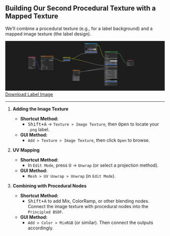 ## Building Our Second Procedural Texture with a Mapped Texture

We’ll combine a procedural texture (e.g., for a label background) and a mapped image texture (the label design).

![Label Texture Nodes](img/LabelTextureNodes.png "Label Texture Nodes")
[Download Label Image](img/Label.png)

---

1. **Adding the Image Texture**  
   - **Shortcut Method:**  
     - <kbd>Shift+A</kbd> → `Texture > Image Texture`, then <kbd>Open</kbd> to locate your `.png` label.  
   - **GUI Method:**  
     - `Add > Texture > Image Texture`, then click `Open` to browse.

2. **UV Mapping**  
   - **Shortcut Method:**  
     - In `Edit Mode`, press <kbd>U</kbd> → `Unwrap` (or select a projection method).  
   - **GUI Method:**  
     - `Mesh > UV Unwrap > Unwrap` (in `Edit Mode`).

3. **Combining with Procedural Nodes**  
   - **Shortcut Method:**  
     - <kbd>Shift+A</kbd> to add Mix, ColorRamp, or other blending nodes. Connect the image texture with procedural nodes into the `Principled BSDF`.  
   - **GUI Method:**  
     - `Add > Color > MixRGB` (or similar). Then connect the outputs accordingly.
     

 
